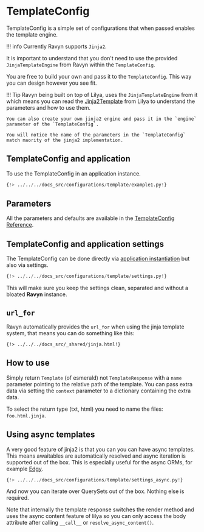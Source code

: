 # TemplateConfig

TemplateConfig is a simple set of configurations that when passed enables the template engine.

!!! info
    Currently Ravyn supports `Jinja2`.

It is important to understand that you don't need to use the provided `JinjaTemplateEngine`
from Ravyn within the `TemplateConfig`.

You are free to build your own and pass it to the `TemplateConfig`. This way you can design however you see fit.

!!! Tip
    Ravyn being built on top of Lilya, uses the `JinjaTemplateEngine` from it which means you can read
    the [Jinja2Template](https://www.lilya.dev/templates/#jinja2template) from Lilya to understand
    the parameters and how to use them.

    You can also create your own jinja2 engine and pass it in the `engine` parameter of the `TemplateConfig`.

    You will notice the name of the parameters in the `TemplateConfig` match maority of the jinja2 implementation.

## TemplateConfig and application

To use the TemplateConfig in an application instance.

```python hl_lines="4-5 9"
{!> ../../../docs_src/configurations/template/example1.py!}
```

## Parameters

All the parameters and defaults are available in the [TemplateConfig Reference](../references/configurations/template.md).

## TemplateConfig and application settings

The TemplateConfig can be done directly via [application instantiation](#templateconfig-and-application)
but also via settings.

```python
{!> ../../../docs_src/configurations/template/settings.py!}
```

This will make sure you keep the settings clean, separated and without a bloated **Ravyn** instance.

## `url_for`

Ravyn automatically provides the `url_for` when using the jinja template system, that means
you can do something like this:

```jinja
{!> ../../../docs_src/_shared/jinja.html!}
```

## How to use

Simply return `Template` (of esmerald) not `TemplateResponse` with a `name` parameter pointing to the relative path of the template.
You can pass extra data via setting the `context` parameter to a dictionary containing the extra data.

To select the return type (txt, html) you need to name the files: `foo.html.jinja`.

## Using async templates

A very good feature of jinja2 is that you can you can have async templates. This means awaitables are automatically resolved
and async iteration is supported out of the box.
This is especially useful for the async ORMs, for example [Edgy](https://edgy.dymmond.com).

```python
{!> ../../../docs_src/configurations/template/settings_async.py!}
```

And now you can iterate over QuerySets out of the box. Nothing else is required.

Note that internally the template response switches the render method and uses the async content feature of lilya
so you can only access the body attribute after calling `__call__` or `resolve_async_content()`.
